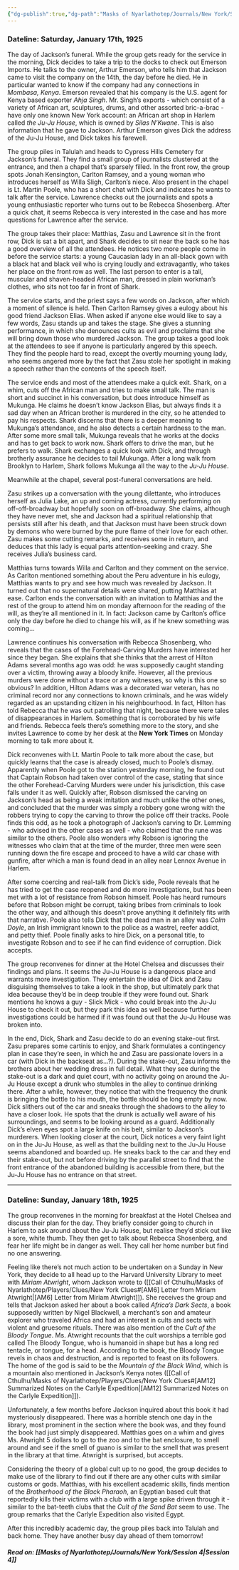 ```yaml
---
{"dg-publish":true,"dg-path":"Masks of Nyarlathotep/Journals/New York/Session 3.md","permalink":"/masks-of-nyarlathotep/journals/new-york/session-3/","tags":["TTRPG/Games/MoN"]}
---
```


### Dateline: Saturday, January 17th, 1925
The day of Jackson’s funeral. While the group gets ready for the service in the morning, Dick decides to take a trip to the docks to check out Emerson Imports. He talks to the owner, Arthur Emerson, who tells him that Jackson came to visit the company on the 14th, the day before he died. He in particular wanted to know if the company had any connections in *Mombasa, Kenya*. Emerson revealed that his company is the U.S. agent for Kenya based exporter *Ahja Singh*. Mr. Singh’s exports - which consist of a variety of African art, sculptures, drums, and other assorted bric-a-brac - have only one known New York account: an African art shop in Harlem called *the Ju-Ju House*, which is owned by *Silas N’Kwane*. This is also information that he gave to Jackson. Arthur Emerson gives Dick the address of the Ju-Ju House, and Dick takes his farewell.

The group piles in Talulah and heads to Cypress Hills Cemetery for Jackson’s funeral. They find a small group of journalists clustered at the entrance, and then a chapel that’s sparsely filled. In the front row, the group spots Jonah Kensington, Carlton Ramsey, and a young woman who introduces herself as Willa Sligh, Carlton’s niece. Also present in the chapel is Lt. Martin Poole, who has a short chat with Dick and indicates he wants to talk after the service. Lawrence checks out the journalists and spots a young enthusiastic reporter who turns out to be Rebecca Shosenberg. After a quick chat, it seems Rebecca is very interested in the case and has more questions for Lawrence after the service.

The group takes their place: Matthias, Zasu and Lawrence sit in the front row, Dick is sat a bit apart, and Shark decides to sit near the back so he has a good overview of all the attendees. He notices two more people come in before the service starts: a young Caucasian lady in an all-black gown with a black hat and black veil who is crying loudly and extravagantly, who takes her place on the front row as well. The last person to enter is a tall, muscular and shaven-headed African man, dressed in plain workman’s clothes, who sits not too far in front of Shark.

The service starts, and the priest says a few words on Jackson, after which a moment of silence is held. Then Carlton Ramsey gives a eulogy about his good friend Jackson Elias. When asked if anyone else would like to say a few words, Zasu stands up and takes the stage. She gives a stunning performance, in which she denounces cults as evil and proclaims that she will bring down those who murdered Jackson. The group takes a good look at the attendees to see if anyone is particularly angered by this speech. They find the people hard to read, except the overtly mourning young lady, who seems angered more by the fact that Zasu stole her spotlight in making a speech rather than the contents of the speech itself.

The service ends and most of the attendees make a quick exit. Shark, on a whim, cuts off the African man and tries to make small talk. The man is short and succinct in his conversation, but does introduce himself as Mukunga. He claims he doesn’t know Jackson Elias, but always finds it a sad day when an African brother is murdered in the city, so he attended to pay his respects. Shark discerns that there is a deeper meaning to Mukunga’s attendance, and he also detects a certain hardness to the man. After some more small talk, Mukunga reveals that he works at the docks and has to get back to work now. Shark offers to drive the man, but he prefers to walk. Shark exchanges a quick look with Dick, and through brotherly assurance he decides to tail Mukunga. After a long walk from Brooklyn to Harlem, Shark follows Mukunga all the way to the *Ju-Ju House*.

Meanwhile at the chapel, several post-funeral conversations are held.

Zasu strikes up a conversation with the young dilettante, who introduces herself as Julia Lake, an up and coming actress, currently performing on off-off-broadway but hopefully soon on off-broadway. She claims, although they have never met, she and Jackson had a spiritual relationship that persists still after his death, and that Jackson must have been struck down by demons who were burned by the pure flame of their love for each other. Zasu makes some cutting remarks, and receives some in return, and deduces that this lady is equal parts attention-seeking and crazy. She receives Julia’s business card.

Matthias turns towards Willa and Carlton and they comment on the service. As Carlton mentioned something about the Peru adventure in his eulogy, Matthias wants to pry and see how much was revealed by Jackson. It turned out that no supernatural details were shared, putting Matthias at ease. Carlton ends the conversation with an invitation to Matthias and the rest of the group to attend him on monday afternoon for the reading of the will, as they’re all mentioned in it. In fact: Jackson came by Carlton’s office only the day before he died to change his will, as if he knew something was coming…

Lawrence continues his conversation with Rebecca Shosenberg, who reveals that the cases of the Forehead-Carving Murders have interested her since they began. She explains that she thinks that the arrest of Hilton Adams several months ago was odd: he was supposedly caught standing over a victim, throwing away a bloody knife. However, all the previous murders were done without a trace or any witnesses, so why is this one so obvious? In addition, Hilton Adams was a decorated war veteran, has no criminal record nor any connections to known criminals, and he was widely regarded as an upstanding citizen in his neighbourhood. In fact, Hilton has told Rebecca that he was out patrolling that night, because there were tales of disappearances in Harlem. Something that is corroborated by his wife and friends. Rebecca feels there’s something more to the story, and she invites Lawrence to come by her desk at the **New York Times** on Monday morning to talk more about it.

Dick reconvenes with Lt. Martin Poole to talk more about the case, but quickly learns that the case is already closed, much to Poole’s dismay. Apparently when Poole got to the station yesterday morning, he found out that Captain Robson had taken over control of the case, stating that since the other Forehead-Carving Murders were under his jurisdiction, this case falls under it as well. Quickly after, Robson dismissed the carving on Jackson’s head as being a weak imitation and much unlike the other ones, and concluded that the murder was simply a robbery gone wrong with the robbers trying to copy the carving to throw the police off their tracks. Poole finds this odd, as he took a photograph of Jackson’s carving to Dr. Lemming - who advised in the other cases as well - who claimed that the rune was similar to the others. Poole also wonders why Robson is ignoring the witnesses who claim that at the time of the murder, three men were seen running down the fire escape and proceed to have a wild car chase with gunfire, after which a man is found dead in an alley near Lennox Avenue in Harlem.

After some coercing and real-talk from Dick’s side, Poole reveals that he has tried to get the case reopened and do more investigations, but has been met with a lot of resistance from Robson himself. Poole has heard rumours before that Robson might be corrupt, taking bribes from criminals to look the other way, and although this doesn’t prove anything it definitely fits with that narrative. Poole also tells Dick that the dead man in an alley was *Colm Doyle*, an Irish immigrant known to the police as a wastrel, reefer addict, and petty thief. Poole finally asks to hire Dick, on a personal title, to investigate Robson and to see if he can find evidence of corruption. Dick accepts.

The group reconvenes for dinner at the Hotel Chelsea and discusses their findings and plans. It seems the Ju-Ju House is a dangerous place and warrants more investigation. They entertain the idea of Dick and Zasu disguising themselves to take a look in the shop, but ultimately park that idea because they’d be in deep trouble if they were found out. Shark mentions he knows a guy - Slick Mick - who could break into the Ju-Ju House to check it out, but they park this idea as well because further investigations could be harmed if it was found out that the Ju-Ju House was broken into.

In the end, Dick, Shark and Zasu decide to do an evening stake-out first. Zasu prepares some cartinis to enjoy, and Shark formulates a contingency plan in case they’re seen, in which he and Zasu are passionate lovers in a car (with Dick in the backseat as…?). During the stake-out, Zasu informs the brothers about her wedding dress in full detail. What they see during the stake-out is a dark and quiet court, with no activity going on around the Ju-Ju House except a drunk who stumbles in the alley to continue drinking there. After a while, however, they notice that with the frequency the drunk is bringing the bottle to his mouth, the bottle should be long empty by now. Dick slithers out of the car and sneaks through the shadows to the alley to have a closer look. He spots that the drunk is actually well aware of his surroundings, and seems to be looking around as a guard. Additionally Dick’s elven eyes spot a large knife on his belt, similar to Jackson’s murderers. When looking closer at the court, Dick notices a very faint light on in the Ju-Ju House, as well as that the building next to the Ju-Ju House seems abandoned and boarded up. He sneaks back to the car and they end their stake-out, but not before driving by the parallel street to find that the front entrance of the abandoned building is accessible from there, but the Ju-Ju House has no entrance on that street.

---

### Dateline: Sunday, January 18th, 1925
The group reconvenes in the morning for breakfast at the Hotel Chelsea and discuss their plan for the day. They briefly consider going to church in Harlem to ask around about the Ju-Ju House, but realise they’d stick out like a sore, white thumb. They then get to talk about Rebecca Shosenberg, and fear her life might be in danger as well. They call her home number but find no one answering.

Feeling like there’s not much action to be undertaken on a Sunday in New York, they decide to all head up to the Harvard University Library to meet with *Miriam Atwright*, whom Jackson wrote to ([[Call of Cthulhu/Masks of Nyarlathotep/Players/Clues/New York Clues#[AM6] Letter from Miriam Atwright\|[AM6] Letter from Miriam Atwright]]). She receives the group and tells that Jackson asked her about a book called *Africa’s Dark Sects*, a book supposedly written by Nigel Blackwell, a merchant’s son and amateur explorer who traveled Africa and had an interest in cults and sects with violent and gruesome rituals. There was also mention of the *Cult of the Bloody Tongue*. Ms. Atwright recounts that the cult worships a terrible god called The Bloody Tongue, who is humanoid in shape but has a long red tentacle, or tongue, for a head. According to the book, the Bloody Tongue revels in chaos and destruction, and is reported to feast on its followers. The home of the god is said to be the *Mountain of the Black Wind*, which is a mountain also mentioned in Jackson’s Kenya notes ([[Call of Cthulhu/Masks of Nyarlathotep/Players/Clues/New York Clues#[AM12] Summarized Notes on the Carlyle Expedition\|[AM12] Summarized Notes on the Carlyle Expedition]]).

Unfortunately, a few months before Jackson inquired about this book it had mysteriously disappeared. There was a horrible stench one day in the library, most prominent in the section where the book was, and they found the book had just simply disappeared. Matthias goes on a whim and gives Ms. Atwright 5 dollars to go to the zoo and to the bat enclosure, to smell around and see if the smell of guano is similar to the smell that was present in the library at that time. Atwright is surprised, but accepts.

Considering the theory of a global cult up to no good, the group decides to make use of the library to find out if there are any other cults with similar customs or gods. Matthias, with his excellent academic skills, finds mention of the *Brotherhood of the Black Pharaoh*, an Egyptian based cult that reportedly kills their victims with a club with a large spike driven through it - similar to the bat-teeth clubs that the *Cult of the Sand Bat* seem to use. The group remarks that the Carlyle Expedition also visited Egypt.

After this incredibly academic day, the group piles back into Talulah and back home. They have another busy day ahead of them tomorrow!

##### Read on: [[Masks of Nyarlathotep/Journals/New York/Session 4\|Session 4]]